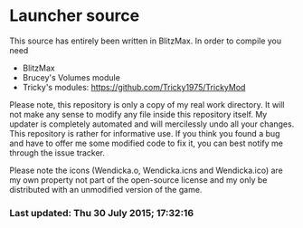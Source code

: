 # Launcher source

This source has entirely been written in BlitzMax.
In order to compile you need

- BlitzMax
- Brucey's Volumes module
- Tricky's modules: https://github.com/Tricky1975/TrickyMod

Please note, this repository is only a copy of my real work directory. It will not make any sense to modify any file inside this repository itself. My updater is completely automated and will mercilessly undo all your changes. This repository is rather for informative use. If you think you found a bug and have to offer me some modified code to fix it, you can best notify me through the issue tracker.

Please note the icons (Wendicka.o, Wendicka.icns and Wendicka.ico) are my own property not part of the open-source license and my only be distributed with an unmodified version of the game.

### Last updated: Thu 30 July 2015; 17:32:16
